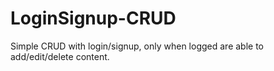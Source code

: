 # LoginSignup-CRUD

Simple CRUD with login/signup, only when logged are able to add/edit/delete content.